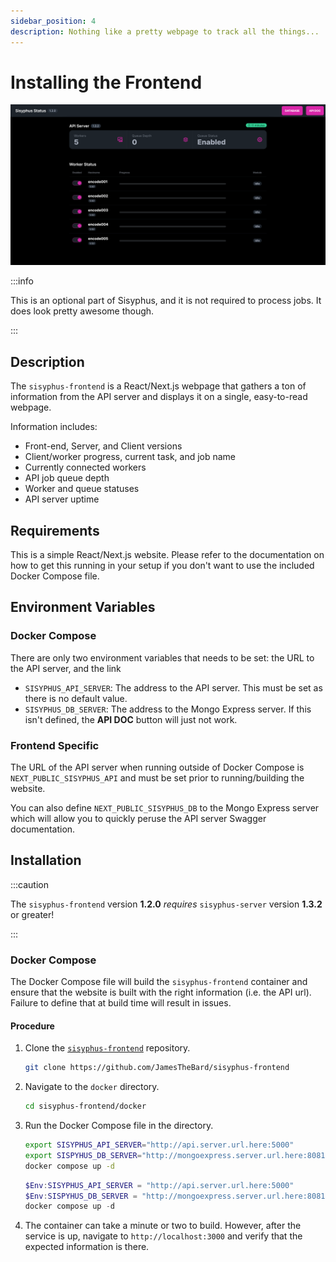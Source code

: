```yaml
---
sidebar_position: 4
description: Nothing like a pretty webpage to track all the things...
---
```


# Installing the Frontend

![Screenshot of the Sisyphus Frontend](img/sisyphus_frontend_image.png)

:::info

This is an optional part of Sisyphus, and it is not required to process jobs.  It does look pretty awesome though.

:::

## Description

The `sisyphus-frontend` is a React/Next.js webpage that gathers a ton of information from the API server and displays it on a single, easy-to-read webpage.

Information includes:
- Front-end, Server, and Client versions
- Client/worker progress, current task, and job name
- Currently connected workers
- API job queue depth
- Worker and queue statuses
- API server uptime

## Requirements

This is a simple React/Next.js website.  Please refer to the documentation on how to get this running in your setup if you don't want to use the included Docker Compose file.

## Environment Variables

### Docker Compose

There are only two environment variables that needs to be set: the URL to the API server, and the link

- `SISYPHUS_API_SERVER`: The address to the API server.  This must be set as there is no default value.
- `SISYPHUS_DB_SERVER`: The address to the Mongo Express server.  If this isn't defined, the **API DOC** button will just not work.

### Frontend Specific

The URL of the API server when running outside of Docker Compose is `NEXT_PUBLIC_SISYPHUS_API` and must be set prior to running/building the website.

You can also define `NEXT_PUBLIC_SISYPHUS_DB` to the Mongo Express server which will allow you to quickly peruse the API server Swagger documentation.

## Installation

:::caution

The `sisyphus-frontend` version **1.2.0** _requires_ `sisyphus-server` version **1.3.2** or greater!

:::

### Docker Compose

The Docker Compose file will build the `sisyphus-frontend` container and ensure that the website is built with the right information (i.e. the API url).  Failure to define that at build time will result in issues.

#### Procedure

1. Clone the [`sisyphus-frontend`](https://github.com/JamesTheBard/sisyphus-frontend) repository.

    ```bash
    git clone https://github.com/JamesTheBard/sisyphus-frontend
    ```

2. Navigate to the `docker` directory.

    ```bash
    cd sisyphus-frontend/docker
    ```

3. Run the Docker Compose file in the directory.

    ```bash title="Linux"
    export SISYPHUS_API_SERVER="http://api.server.url.here:5000"
    export SISPYHUS_DB_SERVER="http://mongoexpress.server.url.here:8081"
    docker compose up -d
    ```

    ```powershell title="Windows (PowerShell)"
    $Env:SISYPHUS_API_SERVER = "http://api.server.url.here:5000"
    $Env:SISPYHUS_DB_SERVER = "http://mongoexpress.server.url.here:8081"
    docker compose up -d
    ```

4. The container can take a minute or two to build.  However, after the service is up, navigate to `http://localhost:3000` and verify that the expected information is there.
